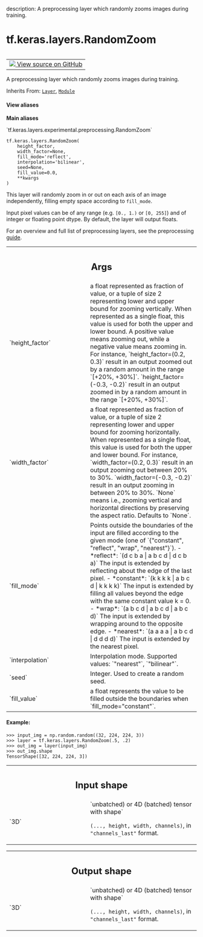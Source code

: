 description: A preprocessing layer which randomly zooms images during training.

<div itemscope itemtype="http://developers.google.com/ReferenceObject">
<meta itemprop="name" content="tf.keras.layers.RandomZoom" />
<meta itemprop="path" content="Stable" />
<meta itemprop="property" content="__init__"/>
</div>

# tf.keras.layers.RandomZoom

<!-- Insert buttons and diff -->

<table class="tfo-notebook-buttons tfo-api nocontent" align="left">
<td>
  <a target="_blank" href="https://github.com/keras-team/keras/tree/v2.15.0/keras/layers/preprocessing/image_preprocessing.py#L1019-L1209">
    <img src="https://www.tensorflow.org/images/GitHub-Mark-32px.png" />
    View source on GitHub
  </a>
</td>
</table>



A preprocessing layer which randomly zooms images during training.

Inherits From: [`Layer`](../../../tf/keras/layers/Layer.md), [`Module`](../../../tf/Module.md)

<section class="expandable">
  <h4 class="showalways">View aliases</h4>
  <p>
<b>Main aliases</b>
<p>`tf.keras.layers.experimental.preprocessing.RandomZoom`</p>
</p>
</section>

<pre class="devsite-click-to-copy prettyprint lang-py tfo-signature-link">
<code>tf.keras.layers.RandomZoom(
    height_factor,
    width_factor=None,
    fill_mode=&#x27;reflect&#x27;,
    interpolation=&#x27;bilinear&#x27;,
    seed=None,
    fill_value=0.0,
    **kwargs
)
</code></pre>



<!-- Placeholder for "Used in" -->

This layer will randomly zoom in or out on each axis of an image
independently, filling empty space according to `fill_mode`.

Input pixel values can be of any range (e.g. `[0., 1.)` or `[0, 255]`) and
of integer or floating point dtype.
By default, the layer will output floats.

For an overview and full list of preprocessing layers, see the preprocessing
[guide](https://www.tensorflow.org/guide/keras/preprocessing_layers).

<!-- Tabular view -->
 <table class="responsive fixed orange">
<colgroup><col width="214px"><col></colgroup>
<tr><th colspan="2"><h2 class="add-link">Args</h2></th></tr>

<tr>
<td>
`height_factor`<a id="height_factor"></a>
</td>
<td>
a float represented as fraction of value,
or a tuple of size 2 representing lower and upper bound
for zooming vertically. When represented as a single float,
this value is used for both the upper and
lower bound. A positive value means zooming out,
while a negative value
means zooming in. For instance, `height_factor=(0.2, 0.3)`
result in an output zoomed out by a random amount
in the range `[+20%, +30%]`.
`height_factor=(-0.3, -0.2)` result in an output zoomed
in by a random amount in the range `[+20%, +30%]`.
</td>
</tr><tr>
<td>
`width_factor`<a id="width_factor"></a>
</td>
<td>
a float represented as fraction of value,
or a tuple of size 2 representing lower and upper bound
for zooming horizontally. When
represented as a single float, this value is used
for both the upper and
lower bound. For instance, `width_factor=(0.2, 0.3)`
result in an output
zooming out between 20% to 30%.
`width_factor=(-0.3, -0.2)` result in an
output zooming in between 20% to 30%. `None` means
i.e., zooming vertical and horizontal directions
by preserving the aspect ratio. Defaults to `None`.
</td>
</tr><tr>
<td>
`fill_mode`<a id="fill_mode"></a>
</td>
<td>
Points outside the boundaries of the input are
filled according to the given mode
(one of `{"constant", "reflect", "wrap", "nearest"}`).
- *reflect*: `(d c b a | a b c d | d c b a)`
    The input is extended by reflecting about
    the edge of the last pixel.
- *constant*: `(k k k k | a b c d | k k k k)`
    The input is extended by filling all values beyond
    the edge with the same constant value k = 0.
- *wrap*: `(a b c d | a b c d | a b c d)` The input is extended by
    wrapping around to the opposite edge.
- *nearest*: `(a a a a | a b c d | d d d d)`
    The input is extended by the nearest pixel.
</td>
</tr><tr>
<td>
`interpolation`<a id="interpolation"></a>
</td>
<td>
Interpolation mode. Supported values: `"nearest"`,
`"bilinear"`.
</td>
</tr><tr>
<td>
`seed`<a id="seed"></a>
</td>
<td>
Integer. Used to create a random seed.
</td>
</tr><tr>
<td>
`fill_value`<a id="fill_value"></a>
</td>
<td>
a float represents the value to be filled outside
the boundaries when `fill_mode="constant"`.
</td>
</tr>
</table>



#### Example:



```
>>> input_img = np.random.random((32, 224, 224, 3))
>>> layer = tf.keras.layers.RandomZoom(.5, .2)
>>> out_img = layer(input_img)
>>> out_img.shape
TensorShape([32, 224, 224, 3])
```

<!-- Tabular view -->
 <table class="responsive fixed orange">
<colgroup><col width="214px"><col></colgroup>
<tr><th colspan="2"><h2 class="add-link">Input shape</h2></th></tr>

<tr>
<td>
`3D`<a id="3D"></a>
</td>
<td>
`unbatched) or 4D (batched) tensor with shape`

`(..., height, width, channels)`, in `"channels_last"` format.
</td>
</tr>
</table>



<!-- Tabular view -->
 <table class="responsive fixed orange">
<colgroup><col width="214px"><col></colgroup>
<tr><th colspan="2"><h2 class="add-link">Output shape</h2></th></tr>

<tr>
<td>
`3D`<a id="3D"></a>
</td>
<td>
`unbatched) or 4D (batched) tensor with shape`

`(..., height, width, channels)`, in `"channels_last"` format.
</td>
</tr>
</table>



